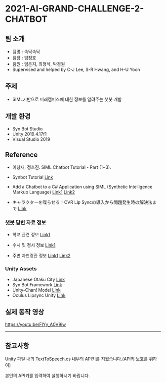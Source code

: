 # 2021-AI-GRAND-CHALLENGE-2-CHATBOT
## 팀 소개
+ 팀명 : 속닥속닥
+ 팀장 : 임정호 
+ 팀원 : 임은지, 최정식, 박경원 
+ Supervised and helped by C-J Lee, S-R Hwang, and H-U Yoon

## 주제
- SIML기반으로 미래캠퍼스에 대한 정보를 알려주는 챗봇 개발

## 개발 환경
- Syn Bot Studio
- Unity 2019.4.17f1
- Visual Studio 2019

## Reference
- 이창재, 정호진. SIML Chatbot Tutorial - Part (1~3).
 
- Synbot Tutorial [Link](https://developer.syn.co.in/tutorial/index.html)
 
- Add a Chatbot to a C# Application using SIML (Synthetic Intelligence Markup Language) [Link1](https://www.codeproject.com/Articles/866760/Add-a-Chatbot-to-a-Csharp-Application-using-SIML-S) [Link2](https://www.codeproject.com/Articles/868466/Add-a-Chatbot-to-a-Csharp-application-using-SIML-2)
 
- キャラクターを喋らせる！OVR Lip Syncの導入から問題発生時の解決法まで [Link](https://blog.gcrest.com/archives/404)
 
 ### 챗봇 답변 자료 정보
- 학교 관련 정보 [Link1](https://www.yonsei.ac.kr/wj/index.jsp)
 
- 수시 및 정시 정보 [Link1](https://www.nesin.com/menu_2019_4.html?caseBy=avgJ&code=88)
 
- 주변 자연경관 정보 [Link1](http://www.heritage.go.kr/heri/cul/culSelectDetail.do?ccbaCpno=2113201200000&pageNo=1_1_2_0) [Link2](https://blog.naver.com/jhkimism/221500166348)
 
 ### Unity Assets
 - Japanese Otaku City [Link](https://assetstore.unity.com/packages/3d/environments/urban/japanese-otaku-city-20359)
 - Syn Bot Framework [Link](https://developer.syn.co.in/tutorial/bot/oscova/unity-bot.html)
 - Unity-Chan! Model [Link](https://assetstore.unity.com/packages/3d/characters/unity-chan-model-18705)
 - Oculus Lipsync Unity [Link](https://developer.oculus.com/downloads/package/oculus-lipsync-unity/)

## 실제 동작 영상
<https://youtu.be/FlYy_A0V9iw>

------------------
## 참고사항
Unity 파일 내의 TextToSpeech.cs 내부의 API키를 지웠습니다.(API키 보호를 위하여)

본인의 API키를 입력하여 실행하시기 바랍니다.
